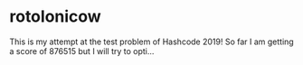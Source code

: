 # rotolonicow
This is my attempt at the test problem of Hashcode 2019! So far I am getting a score of 876515 but I will try to opti…
